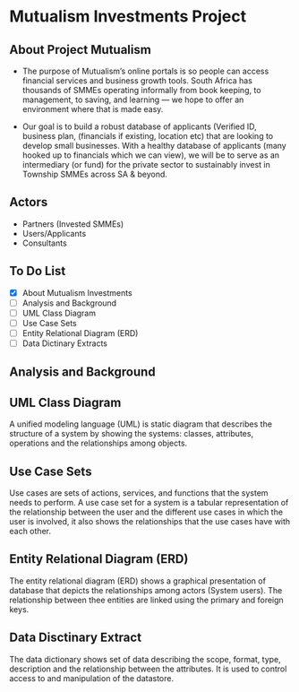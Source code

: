 # Mutualism Investments Project

## About Project Mutualism
* The purpose of Mutualism’s online portals is so people can access financial services and business growth tools. South Africa has thousands of SMMEs operating informally from book keeping, to management, to saving, and learning — we hope to offer an environment where that is made easy. 

* Our goal is to build a robust database of applicants (Verified ID, business plan, (financials if existing, location etc) that are looking to develop small businesses. With a healthy database of applicants (many hooked up to financials which we can view), we will be to serve as an intermediary (or fund) for the private sector to sustainably invest in Township SMMEs across SA & beyond.  

## Actors
* Partners (Invested SMMEs)
* Users/Applicants
* Consultants

## To Do List
- [x] About Mutualism Investments 
- [ ] Analysis and Background 
- [ ] UML Class Diagram
- [ ] Use Case Sets 
- [ ] Entity Relational Diagram (ERD)
- [ ] Data Dictinary Extracts
## Analysis and Background

## UML Class Diagram
A unified modeling language (UML) is static diagram that describes the structure of a system by showing the systems: classes, attributes, operations and the relationships among objects.

## Use Case Sets
Use cases are sets of actions, services, and functions that the system needs to perform. A use case set for a system is a tabular representation of the relationship between the user and the different use cases in which the user is involved, it also shows the relationships that the use cases have with each other. 

## Entity Relational Diagram (ERD)
The entity relational diagram (ERD) shows a graphical presentation of database that depicts the relationships among actors (System users). The relationship between thee entities are linked using the primary and foreign keys.

## Data Disctinary Extract
The data dictionary shows set of data describing the scope, format, type, description and the relationship between the attributes. It is used to control access to and manipulation of the datastore.

